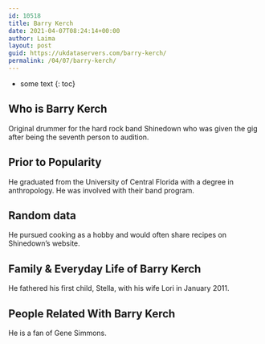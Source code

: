 ```yaml
---
id: 10518
title: Barry Kerch
date: 2021-04-07T08:24:14+00:00
author: Laima
layout: post
guid: https://ukdataservers.com/barry-kerch/
permalink: /04/07/barry-kerch/
---
```


* some text
{: toc}


## Who is Barry Kerch
                  
                  
                  
Original drummer for the hard rock band Shinedown who was given the gig after being the seventh person to audition.
                  
              
            
              
            
                
                
                
## Prior to Popularity
                  
                  
                  
He graduated from the University of Central Florida with a degree in anthropology. He was involved with their band program.
                  
              
            
              
            
                
                
                
## Random data
                  
                  
                  
He pursued cooking as a hobby and would often share recipes on Shinedown&#8217;s website.
                  
              
            
              
            
                
                
                
## Family & Everyday Life of Barry Kerch
                  
                  
                  
He fathered his first child, Stella, with his wife Lori in January 2011.
                  
              
            
              
            
                
                
                
## People Related With Barry Kerch
                  
                  
                  
He is a fan of Gene Simmons.
                  
              
            
              
            
                
              
            
              
              
            
            
              
            
          
          
          